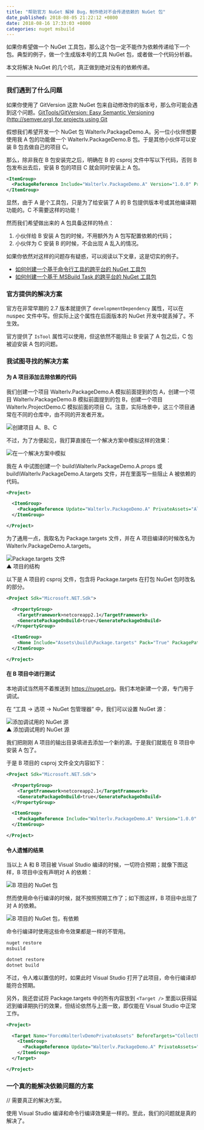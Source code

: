 ```yaml
---
title: "帮助官方 NuGet 解掉 Bug，制作绝对不会传递依赖的 NuGet 包"
date_published: 2018-08-05 21:22:12 +0800
date: 2018-08-16 17:33:03 +0800
categories: nuget msbuild
---
```


如果你希望做一个 NuGet 工具包，那么这个包一定不能作为依赖传递给下一个包。典型的例子，做一个生成版本号的工具 NuGet 包，或者做一个代码分析器。

本文将解决 NuGet 的几个坑，真正做到绝对没有的依赖传递。

---

<div id="toc"></div>

### 我们遇到了什么问题

如果你使用了 GitVersion 这款 NuGet 包来自动修改你的版本号，那么你可能会遇到这个问题。[GitTools/GitVersion: Easy Semantic Versioning (http://semver.org) for projects using Git](https://github.com/GitTools/GitVersion) 

假想我们希望开发一个 NuGet 包 Walterlv.PackageDemo.A。另一位小伙伴想要使用我 A 包的功能做一个 Walterlv.PackageDemo.B 包。于是其他小伙伴可以安装 B 包去做自己的项目 C。

那么，除非我在 B 包安装完之后，明确在 B 的 csproj 文件中写以下代码，否则 B 包发布出去后，安装 B 包的项目 C 就会同时安装上 A 包。

```xml
<ItemGroup>
  <PackageReference Include="Walterlv.PackageDemo.A" Version="1.0.0" PrivateAssets="All" />
</ItemGroup>
```

显然，由于 A 是个工具包，只是为了给安装了 A 的 B 包提供版本号或其他编译期功能的。C 不需要这样的功能！

然而我们希望做出来的 A 包具备这样的特点：

1. 小伙伴给 B 安装 A 包的时候，不用额外为 A 包写配置依赖的代码；
1. 小伙伴为 C 安装 B 的时候，不会出现 A 乱入的情况。

如果你依然对这样的问题存有疑惑，可以阅读以下文章，这是切实的例子。

- [如何创建一个基于命令行工具的跨平台的 NuGet 工具包](/post/create-a-cross-platform-command-based-nuget-tool.html)
- [如何创建一个基于 MSBuild Task 的跨平台的 NuGet 工具包](/post/create-a-cross-platform-msbuild-task-based-nuget-tool.html)

### 官方提供的解决方案

官方在非常早期的 2.7 版本就提供了 `developmentDependency` 属性，可以在 nuspec 文件中写。但实际上这个属性在后面版本的 NuGet 开发中就丢掉了。不生效。

官方提供了 `IsTool` 属性可以使用，但这依然不能阻止 B 安装了 A 包之后，C 包被迫安装 A 包的问题。

### 我试图寻找的解决方案

#### 为 A 项目添加去除依赖的代码

我们创建一个项目 Walterlv.PackageDemo.A 模拟前面提到的包 A，创建一个项目 Walterlv.PackageDemo.B 模拟前面提到的包 B，创建一个项目 Walterlv.ProjectDemo.C 模拟前面的项目 C。注意，实际场景中，这三个项目通常在不同的仓库中，由不同的开发者开发。

![创建项目 A、B、C](/static/posts/2018-07-30-19-52-46.png)

不过，为了方便起见，我打算直接在一个解决方案中模拟这样的效果：

![在一个解决方案中模拟](/static/posts/2018-08-05-20-40-37.png)

我在 A 中试图创建一个 build\Walterlv.PackageDemo.A.props 或 build\Walterlv.PackageDemo.A.targets 文件，并在里面写一些阻止 A 被依赖的代码。

```xml
<Project>

  <ItemGroup>
    <PackageReference Update="Walterlv.PackageDemo.A" PrivateAssets="All" />
  </ItemGroup>

</Project>
```

为了通用一点，我取名为 Package.targets 文件，并在 A 项目编译的时候改名为 Walterlv.PackageDemo.A.targets。

![Package.targets 文件](/static/posts/2018-08-05-21-05-18.png)  
▲ 项目的结构

以下是 A 项目的 csproj 文件，包含将 Package.targets 在打包 NuGet 包时改名的部分。

```xml
<Project Sdk="Microsoft.NET.Sdk">

  <PropertyGroup>
    <TargetFramework>netcoreapp2.1</TargetFramework>
    <GeneratePackageOnBuild>true</GeneratePackageOnBuild>
  </PropertyGroup>

  <ItemGroup>
    <None Include="Assets\build\Package.targets" Pack="True" PackagePath="build\$(PackageId).targets" />
  </ItemGroup>

</Project>
```

#### 在 B 项目中进行测试

本地调试当然用不着推送到 <https://nuget.org>。我们本地新建一个源，专门用于调试。

在 “工具 -> 选项 -> NuGet 包管理器” 中，我们可以设置 NuGet 源：

![添加调试用的 NuGet 源](/static/posts/2018-08-05-21-02-07.png)  
▲ 添加调试用的 NuGet 源

我们把刚刚 A 项目的输出目录填进去添加一个新的源。于是我们就能在 B 项目中安装 A 包了。

于是 B 项目的 csproj 文件全文内容如下：

```xml
<Project Sdk="Microsoft.NET.Sdk">

  <PropertyGroup>
    <TargetFramework>netcoreapp2.1</TargetFramework>
    <GeneratePackageOnBuild>true</GeneratePackageOnBuild>
  </PropertyGroup>

  <ItemGroup>
    <PackageReference Include="Walterlv.PackageDemo.A" Version="1.0.0" />
  </ItemGroup>

</Project>
```

#### 令人遗憾的结果

当以上 A 和 B 项目被 Visual Studio 编译的时候，一切符合预期；就像下图这样，B 项目中没有声明对 A 的依赖：

![B 项目的 NuGet 包](/static/posts/2018-08-05-21-15-42.png)

然而使用命令行编译的时候，就不按照预期工作了；如下图这样，B 项目中出现了对 A 的依赖。

![B 项目的 NuGet 包，有依赖](/static/posts/2018-08-16-16-37-56.png)

命令行编译时使用这些命令效果都是一样的不管用。

```powershell
nuget restore
msbuild
```

```powershell
dotnet restore
dotnet build
```

不过，令人难以置信的时，如果此时 Visual Studio 打开了此项目，命令行编译却能符合预期。

另外，我还尝试将 Package.targets 中的所有内容放到 `<Target />` 里面以获得延迟到编译期执行的效果，但结论依然与上面一致，即仅能在 Visual Studio 中正常工作。

```xml
<Project>

  <Target Name="ForceWalterlvDemoPrivateAssets" BeforeTargets="CollectPackageReferences">
    <ItemGroup>
      <PackageReference Update="Walterlv.PackageDemo.A" PrivateAssets="All" />
    </ItemGroup>
  </Target>

</Project>
```

### 一个真的能解决依赖问题的方案

// 需要真正的解决方案。

使用 Visual Studio 编译和命令行编译效果是一样的。至此，我们的问题就是真的解决了。
